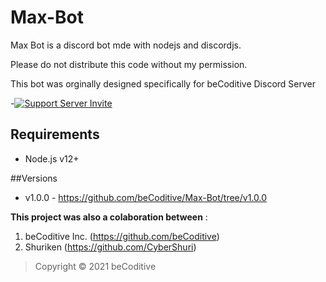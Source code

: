 # Max-Bot

Max Bot is a discord bot mde with nodejs and discordjs.

Please do not distribute this code without my permission.

This bot was orginally designed specifically for beCoditive Discord Server 

-[![Support Server Invite](https://img.shields.io/discord/760922672519184384.svg?color=7289da&label=beCoditive&logo=discord&style=flat-square)](https://discord.gg/5JtJFEcZeP)

## Requirements
- Node.js v12+

##Versions
- v1.0.0 - https://github.com/beCoditive/Max-Bot/tree/v1.0.0

**This project was also a colaboration between** :
1. beCoditive Inc. (https://github.com/beCoditive)
2. Shuriken (https://github.com/CyberShuri)

> Copyright © 2021 beCoditive
